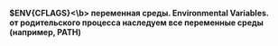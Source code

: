 <b>$ENV{CFLAGS}<\b> переменная среды. Environmental Variables.<br> 
от родительского процесса наследуем все переменные среды (например, PATH)<br>


